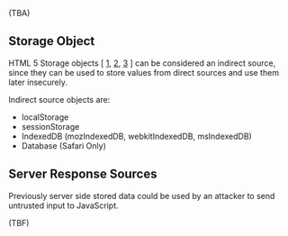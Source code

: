 (TBA)

## Storage Object
HTML 5 Storage objects [ [1], [2], [3] ] can be considered an indirect source, since they can be used to store values from direct sources and use them later insecurely.

Indirect source objects are:
 * localStorage
 * sessionStorage
 * IndexedDB (mozIndexedDB, webkitIndexedDB, msIndexedDB)
 * Database (Safari Only)

## Server Response Sources
Previously server side stored data could be used by an attacker to send untrusted input to JavaScript.

(TBF)


[1]: http://dev.w3.org/html5/webdatabase/	"Web SQL Database"
[2]: https://html.spec.whatwg.org/multipage/webstorage.html "W3C WebStorage"
[3]: https://msdn.microsoft.com/en-us/library/bg142799(v=vs.85).aspx  "Microsoft's Introduction to WebStorage"
